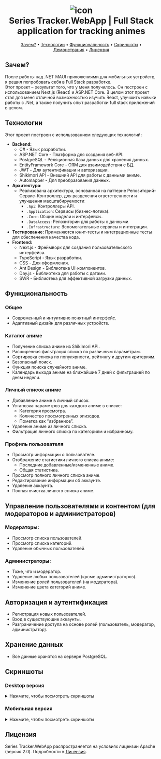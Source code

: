 <h1 align="center">
    <img src="/client/app/img/logo.ico" width="200px" height="200px" alt="icon" />
    <br />
    <b>Series Tracker.WebApp | Full Stack application for tracking animes</b>
</h1>

<p align="center">
    <a href="#зачем">Зачем?</a>
    •
    <a href="#технологии">Технологии</a>
    •
    <a href="#функциональность">Функциональность</a>
    •
    <a href="#скриншоты">Скриншоты</a>
    •
    <a href="#демонстрация">Демонстрация</a>
    •
    <a href="#лицензия">Лицензия</a>
</p>

## Зачем?

<p>
После работы над .NET MAUI приложениями для мобильных устройств, я решил попробовать себя в Full Stack разработке. </br>
Этот проект – результат того, что у меня получилось. Он построен с использованием Next.js (React) и ASP.NET Core. 
В целом этот проект стал для меня отличной возможностью изучить React, улучшить навыки работы с .Net, а также получить опыт разработки full stack приложений в целом. 
</p>

## Технологии

Этот проект построен с использованием следующих технологий:

*   **Backend:**
    *   C# - Язык разработки.
    *   ASP.NET Core -  Платформа для создания веб-API.
    *   PostgreSQL -  Реляционная база данных для хранения данных.
    *   EntityFramework Core - ORM для взаимодействия с БД.
    *   JWT -  Для аутентификации и авторизации.
    *   Shikimori API - Внешний API для работы с данными аниме.
    *   Automapper -  Для преобразования данных.
*   **Архитектура:**
    *   Реализована архитектура, основанная на паттерне Репозиторий-Сервис-Контроллер, для разделения ответственности и улучшения масштабируемости:
        *   `.Api`:  Контроллеры API.
        *   `.Application`: Сервисы (бизнес-логика).
        *   `.Core`: Общие модели и интерфейсы.
        *   `.DataAccess`: Репозитории для работы с данными.
        *   `.Infrastructure`: Вспомогательные сервисы и интеграции.
*   **Тестирование:**  Применяются юнит-тесты и интеграционные тесты для обеспечения качества кода.
*   **Frontend:**
    *   Next.js - Фреймворк для создания пользовательского интерфейса.
    *   TypeScript -  Язык разработки.
    *   CSS -  Для оформления.
    *   Ant Design -  Библиотека UI-компонентов.
    *   Day.js - Библиотека для работы с датами.
    *   SWR - Библиотека для эффективной загрузки данных.
 
## Функциональность

### Общее

*   Современный и интуитивно понятный интерфейс.
*   Адаптивный дизайн для различных устройств.

### Каталог аниме

*   Получение списка аниме из Shikimori API.
*   Расширенная фильтрация списка по различным параметрам.
*   Сортировка списка по популярности, рейтингу и другим критериям.
*   Безопасный поиск.
*   Функция поиска случайного аниме.
*   Календарь выхода аниме на ближайшие 7 дней с фильтрацией по дням недели.

### Личный список аниме

*   Добавление аниме в личный список.
*   Установка параметров для каждого аниме в списке:
    *   Категория просмотра.
    *   Количество просмотренных эпизодов.
    *   Пометка как “избранное”.
*   Удаление аниме из личного списка.
*   Фильтрация личного списка по категориям и избранному.

### Профиль пользователя

*   Просмотр информации о пользователе.
*   Отображение статистики личного списка аниме:
    *   Последние добавленные/измененные аниме.
    *   Общая статистика.
*   Просмотр полного личного списка аниме.
*   Редактирование информации об аккаунте.
*   Удаление аккаунта.
*   Полная очистка личного списка аниме.

## Управление пользователями и контентом (для модераторов и администраторов)

### Модераторы:

*   Просмотр списка пользователей.
*   Просмотр списка категорий.
*   Удаление обычных пользователей.

### Администраторы:

*   Тоже, что и модератор.
*   Удаление любых пользователей (кроме администраторов).
*   Изменение ролей пользователей (на модератора).
*   Изменение цвета категорий аниме.

## Авторизация и аутентификация

*   Регистрация новых пользователей.
*   Вход в существующие аккаунты.
*   Разграничение доступа на основе ролей (пользователь, модератор, администратор).

## Хранение данных

*   Все данные хранятся на сервере PostgreSQL.

## Скриншоты

### Desktop версия
<details>
    <summary>Нажмите, чтобы посмотреть скриншоты</summary>

| <!-- --> | <!-- --> |
|:-:|:-:|
| **Страница входа** | **Страница регистрации** |
|  [![Login](screenshots/full/login_full.png)](screenshots/full/login_full.png) | [![Register](screenshots/full/register_full.png)](screenshots/full/register_full.png)  |
| **Главная страница приложения** | **Окно для параметризированного поиска** |
|  [![Main Page](screenshots/full/mainpage_full.png)](screenshots/full/mainpage_full.png) |  [![Filter](screenshots/full/filter_full.png)](screenshots/full/filter_full.png)
| **Страница календаря** | **Страница профиля пользователя** |
| [![Calendar](screenshots/full/calendar_full.png)](screenshots/full/calendar_full.png) |  [![User Page](screenshots/full/userpage_full.png)](screenshots/full/userpage_full.png) |
| **Страница пользовательского списка** | **Страница редактирования профиля пользователя.** |
|  [![User Series](screenshots/full/userseries_full.png)](screenshots/full/userseries_full.png) | [![Edit User](screenshots/full/edituser_full.png)](screenshots/full/edituser_full.png) |
| **Страница настроек (категории)** | **Страница настроек (пользователи)** |
|  [![Categories](screenshots/full/categories_full.png)](screenshots/full/categories_full.png) | [![Users](screenshots/full/users_full.png)](screenshots/full/users_full.png)
| **Экран детальной информации об аниме** | **Страница с правилами** |
|  [![Detail](screenshots/full/detail_full.png)](screenshots/full/detail_full.png) |  [![Rules](screenshots/full/rules_full.png)](screenshots/full/rules_full.png) |

</details>

### Мобильная версия

<details>
    <summary>Нажмите, чтобы посмотреть скриншоты</summary>
    
| <!-- --> | <!-- --> |
|:-:|:-:|
| **Страница входа** | **Страница регистрации** |
|  [![Login](screenshots/mobile/login_mobile.png)](screenshots/mobile/login_mobile.png) | [![Register](screenshots/mobile/register_mobile.png)](screenshots/mobile/register_mobile.png)  |
| **Главная страница приложения** | **Окно для параметризированного поиска** |
|  [![Main Page](screenshots/mobile/mainpage_mobile.png)](screenshots/mobile/mainpage_mobile.png) |  [![Filter](screenshots/mobile/filter_mobile.png)](screenshots/mobile/filter_mobile.png)
| **Страница календаря** | **Страница профиля пользователя** |
| [![Calendar](screenshots/mobile/calendar_mobile.png)](screenshots/mobile/calendar_mobile.png) |  [![User Page](screenshots/mobile/userpage_mobile.png)](screenshots/mobile/userpage_mobile.png) |
| **Страница пользовательского списка** | **Страница редактирования профиля пользователя.** |
|  [![User Series](screenshots/mobile/userseries_mobile.png)](screenshots/mobile/userseries_mobile.png) | [![Edit User](screenshots/mobile/edituser_mobile.png)](screenshots/mobile/edituser_mobile.png) |
| **Страница настроек (категории)** | **Страница настроек (пользователи)** |
|  [![Categories](screenshots/mobile/categories_mobile.png)](screenshots/mobile/categories_mobile.png) | [![Users](screenshots/mobile/users_mobile.png)](screenshots/mobile/users_mobile.png)
| **Экран детальной информации об аниме** | **Страница с правилами** |
|  [![Detail](screenshots/mobile/detail_mobile.png)](screenshots/mobile/detail_mobile.png) |  [![Rules](screenshots/mobile/rules_mobile.png)](screenshots/mobile/rules_mobile.png) |

</details>

## Лицензия

Series Tracker.WebApp распространяется на условиях лицензии Apache (версия 2.0). Подробности в [Лицензия](LICENSE.txt).
